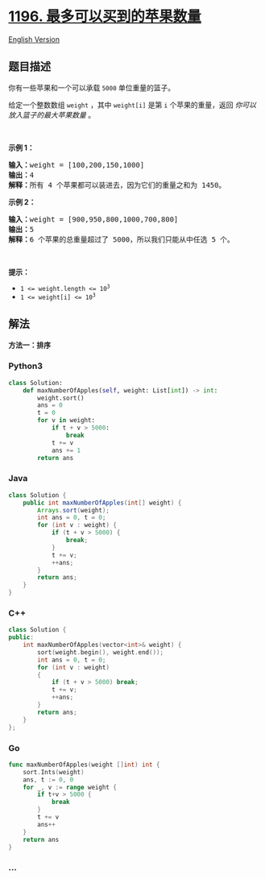 # [1196. 最多可以买到的苹果数量](https://leetcode.cn/problems/how-many-apples-can-you-put-into-the-basket)

[English Version](/solution/1100-1199/1196.How%20Many%20Apples%20Can%20You%20Put%20into%20the%20Basket/README_EN.md)

## 题目描述

<!-- 这里写题目描述 -->

<p>你有一些苹果和一个可以承载 <code>5000</code> 单位重量的篮子。</p>

<p>给定一个整数数组 <code>weight</code> ，其中 <code>weight[i]</code> 是第 <code>i</code> 个苹果的重量，返回 <em>你可以放入篮子的最大苹果数量</em> 。</p>

<p>&nbsp;</p>

<p><strong>示例 1：</strong></p>

<pre>
<strong>输入：</strong>weight = [100,200,150,1000]
<strong>输出：</strong>4
<strong>解释：</strong>所有 4 个苹果都可以装进去，因为它们的重量之和为 1450。
</pre>

<p><strong>示例 2：</strong></p>

<pre>
<strong>输入：</strong>weight = [900,950,800,1000,700,800]
<strong>输出：</strong>5
<strong>解释：</strong>6 个苹果的总重量超过了 5000，所以我们只能从中任选 5 个。
</pre>

<p>&nbsp;</p>

<p><strong>提示：</strong></p>

<ul>
	<li><code>1 &lt;= weight.length &lt;= 10<sup>3</sup></code></li>
	<li><code>1 &lt;= weight[i] &lt;= 10<sup>3</sup></code></li>
</ul>

## 解法

<!-- 这里可写通用的实现逻辑 -->

**方法一：排序**

<!-- tabs:start -->

### **Python3**

<!-- 这里可写当前语言的特殊实现逻辑 -->

```python
class Solution:
    def maxNumberOfApples(self, weight: List[int]) -> int:
        weight.sort()
        ans = 0
        t = 0
        for v in weight:
            if t + v > 5000:
                break
            t += v
            ans += 1
        return ans
```

### **Java**

<!-- 这里可写当前语言的特殊实现逻辑 -->

```java
class Solution {
    public int maxNumberOfApples(int[] weight) {
        Arrays.sort(weight);
        int ans = 0, t = 0;
        for (int v : weight) {
            if (t + v > 5000) {
                break;
            }
            t += v;
            ++ans;
        }
        return ans;
    }
}
```

### **C++**

```cpp
class Solution {
public:
    int maxNumberOfApples(vector<int>& weight) {
        sort(weight.begin(), weight.end());
        int ans = 0, t = 0;
        for (int v : weight)
        {
            if (t + v > 5000) break;
            t += v;
            ++ans;
        }
        return ans;
    }
};
```

### **Go**

```go
func maxNumberOfApples(weight []int) int {
	sort.Ints(weight)
	ans, t := 0, 0
	for _, v := range weight {
		if t+v > 5000 {
			break
		}
		t += v
		ans++
	}
	return ans
}
```

### **...**

```

```

<!-- tabs:end -->
